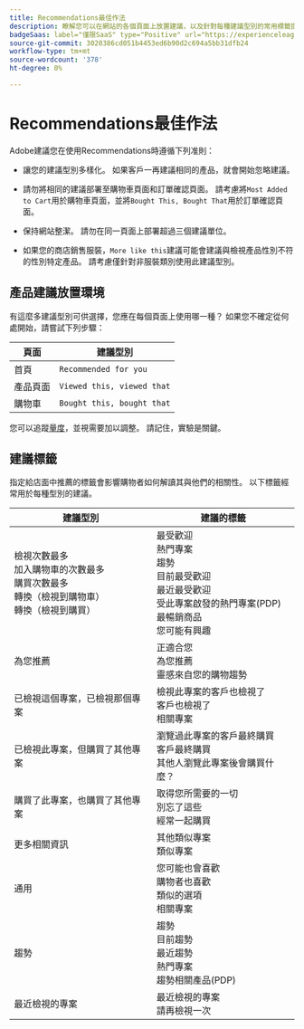 ```yaml
---
title: Recommendations最佳作法
description: 瞭解您可以在網站的各個頁面上放置建議，以及針對每種建議型別的常用標籤提供建議。
badgeSaas: label="僅限SaaS" type="Positive" url="https://experienceleague.adobe.com/zh-hant/docs/commerce/user-guides/product-solutions" tooltip="僅適用於Adobe Commerce as a Cloud Service和Adobe Commerce Optimizer專案(Adobe管理的SaaS基礎結構)。"
source-git-commit: 3020386cd051b4453ed6b90d2c694a5bb31dfb24
workflow-type: tm+mt
source-wordcount: '378'
ht-degree: 0%

---
```


# Recommendations最佳作法

Adobe建議您在使用Recommendations時遵循下列准則：

- 讓您的建議型別多樣化。 如果客戶一再建議相同的產品，就會開始忽略建議。

- 請勿將相同的建議部署至購物車頁面和訂單確認頁面。 請考慮將`Most Added to Cart`用於購物車頁面，並將`Bought This, Bought That`用於訂單確認頁面。

- 保持網站整潔。 請勿在同一頁面上部署超過三個建議單位。

- 如果您的商店銷售服裝，`More like this`建議可能會建議與檢視產品性別不符的性別特定產品。 請考慮僅針對非服裝類別使用此建議型別。

## 產品建議放置環境

有這麼多建議型別可供選擇，您應在每個頁面上使用哪一種？ 如果您不確定從何處開始，請嘗試下列步驟：

| 頁面 | 建議型別 |
|---|---|
| 首頁 | `Recommended for you` |
| 產品頁面 | `Viewed this, viewed that` |
| 購物車 | `Bought this, bought that` |

您可以追蹤[量度](../../manage-results/recommendation-performance.md)，並視需要加以調整。 請記住，實驗是關鍵。

## 建議標籤

指定給店面中推薦的標籤會影響購物者如何解讀其與他們的相關性。 以下標籤經常用於每種型別的建議。

| 建議型別 | 建議的標籤 |
|---|---|
| 檢視次數最多<br>加入購物車的次數最多<br>購買次數最多<br>轉換（檢視到購物車）<br>轉換（檢視到購買） | 最受歡迎<br>熱門專案<br>趨勢<br>目前最受歡迎<br>最近最受歡迎<br>受此專案啟發的熱門專案(PDP)<br>最暢銷商品<br>您可能有興趣 |
| 為您推薦 | 正適合您<br>為您推薦<br>靈感來自您的購物趨勢 |
| 已檢視這個專案，已檢視那個專案 | 檢視此專案的客戶也檢視了<br>客戶也檢視了<br>相關專案 |
| 已檢視此專案，但購買了其他專案 | 瀏覽過此專案的客戶最終購買<br>客戶最終購買<br>其他人瀏覽此專案後會購買什麼？ |
| 購買了此專案，也購買了其他專案 | 取得您所需要的一切<br>別忘了這些<br>經常一起購買 |
| 更多相關資訊 | 其他類似專案<br>類似專案 |
| 通用 | 您可能也會喜歡<br>購物者也喜歡<br>類似的選項<br>相關專案 |
| 趨勢 | 趨勢<br>目前趨勢<br>最近趨勢<br>熱門專案<br>趨勢相關產品(PDP) |
| 最近檢視的專案 | 最近檢視的專案<br>請再檢視一次 |

